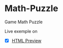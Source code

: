 # Math-Puzzle
Game Math Puzzle

Live exemple on
- [x] [HTML Preview](https://cdn.rawgit.com/UrsuAndrei/Math-Puzzle/1f71b937/index.html)
